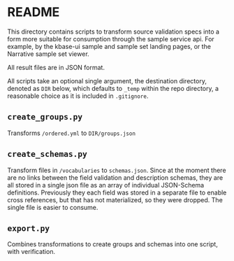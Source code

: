 # README

This directory contains scripts to transform source validation specs into a form more suitable for consumption through the sample service api. For example, by the kbase-ui sample and sample set landing pages, or the Narrative sample set viewer.

All result files are in JSON format.

All scripts take an optional single argument, the destination directory, denoted as `DIR` below, which defaults to `_temp` within the repo directory, a reasonable choice as it is included in `.gitignore`.

## `create_groups.py`

Transforms `/ordered.yml` to `DIR/groups.json`

## `create_schemas.py`

Transform files in `/vocabularies` to `schemas.json`. Since at the moment there are no links between the field validation and description schemas, they are all stored in a single json file as an array of individual JSON-Schema definitions. Previously they each field was stored in a separate file to enable cross references, but that has not materialized, so they were dropped. The single file is easier to consume.

## `export.py`

Combines transformations to create groups and schemas into one script, with verification.
